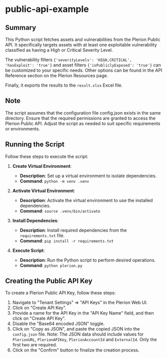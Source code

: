 # public-api-example
## Summary

This Python script fetches assets and vulnerabilities from the Plerion Public API. It specifically targets assets with at least one exploitable vulnerability classified as having a High or Critical Severity Level. 

The vulnerability filters `{'severityLevels': 'HIGH,CRITICAL', 'hasExploit': 'true'}` and asset filters `{'isPubliclyExposed': 'true'}` can be customized to your specific needs. Other options can be found in the API Reference section on the Plerion Resources page.

Finally, it exports the results to the `result.xlsx` Excel file.

## Note

The script assumes that the configuration file config.json exists in the same directory.
Ensure that the required permissions are granted to access the Plerion Public API.
Adjust the script as needed to suit specific requirements or environments.

## Running the Script

Follow these steps to execute the script:

1. **Create Virtual Environment**:
   - **Description**: Set up a virtual environment to isolate dependencies.
   - **Command**: `python -m venv .venv`

2. **Activate Virtual Environment**:
   - **Description**: Activate the virtual environment to use the installed dependencies.
   - **Command**: `source .venv/bin/activate`

3. **Install Dependencies**:
   - **Description**: Install required dependencies from the `requirements.txt` file.
   - **Command**: `pip install -r requirements.txt`

4. **Execute Script**:
   - **Description**: Run the Python script to perform desired operations.
   - **Command**: `python plerion.py`

## Creating the Public API Key

To create a Plerion Public API Key, follow these steps:

1. Navigate to "Tenant Settings" => "API Keys" in the Plerion Web UI.
2. Click on "Create API Key".
3. Provide a name for the API Key in the "API Key Name" field, and then click on "Create API Key".
4. Disable the "Base64 encoded JSON" toggle.
5. Click on "Copy as JSON", and paste the copied JSON into the `config.json` file.
  Note: The JSON data should include values for `PlerionURL`, `PlerionAPIKey`, `PlerionAccountId` and `ExternalId`. Only the first two are required.
6. Click on the "Confirm" button to finalize the creation process.
